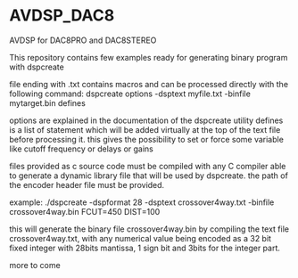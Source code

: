 # AVDSP_DAC8
AVDSP for DAC8PRO and DAC8STEREO

This repository contains few examples ready for generating binary program with dspcreate

file ending with .txt contains macros and can be processed directly with the following command:
dspcreate options -dsptext myfile.txt -binfile mytarget.bin defines

options are explained in the documentation of the dspcreate utility
defines is a list of statement which will be added virtually at the top of the text file before processing it.
this gives the possibility to set or force some variable like cutoff frequency or delays or gains

files provided as c source code must be compiled with any C compiler able to generate a dynamic library file that will be used by dspcreate.
the path of the encoder header file must be provided.

example:
./dspcreate -dspformat 28 -dsptext crossover4way.txt -binfile crossover4way.bin FCUT=450 DIST=100

this will generate the binary file crossover4way.bin by compiling the text file crossover4way.txt, with any numerical value being encoded as a 32 bit fixed integer 
with 28bits mantissa, 1 sign bit and 3bits for the integer part.


more to come

